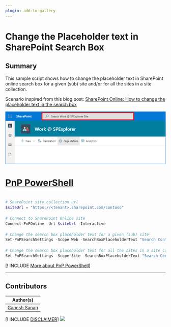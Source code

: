 ```yaml
---
plugin: add-to-gallery
---
```


# Change the Placeholder text in SharePoint Search Box

## Summary

This sample script shows how to change the placeholder text in SharePoint online search box for a given (sub) site and/or for all the sites in a site collection.

Scenario inspired from this blog post: [SharePoint Online: How to change the placeholder text in the search box](https://ganeshsanapblogs.wordpress.com/2021/06/20/sharepoint-online-how-to-change-the-placeholder-text-in-the-search-box/)

![Outupt Screenshot](assets/output.png)

# [PnP PowerShell](#tab/pnpps)

```powershell

# SharePoint site collection url
$siteUrl = "https://<tenant>.sharepoint.com/contoso"

# Connect to SharePoint Online site  
Connect-PnPOnline -Url $siteUrl -Interactive

# Change the search box placeholder text for a given (sub) site
Set-PnPSearchSettings -Scope Web -SearchBoxPlaceholderText "Search Contoso Site"

# Change the search box placeholder text for all the sites in a site collection
Set-PnPSearchSettings -Scope Site -SearchBoxPlaceholderText "Search Contoso Site"

```

[! INCLUDE [More about PnP PowerShell](../../docfx/includes/MORE-PNPPS.md)]

***

## Contributors

| Author(s) |
|-----------|
| [Ganesh Sanap](https://ganeshsanapblogs.wordpress.com/about) |

[! INCLUDE [DISCLAIMER](../../docfx/includes/DISCLAIMER.md)]
<img src="https://pnptelemetry.azurewebsites.net/script-samples/scripts/spo-search-change-placeholder-text" aria-hidden="true" />
